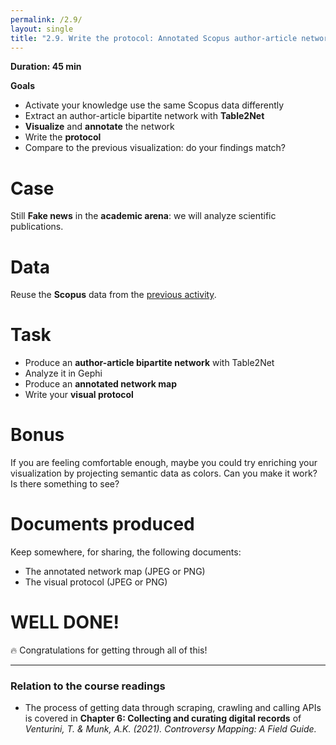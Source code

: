 ```yaml
---
permalink: /2.9/
layout: single
title: "2.9. Write the protocol: Annotated Scopus author-article network map"
---
```


**Duration: 45 min**

**Goals**
* Activate your knowledge use the same Scopus data differently
* Extract an author-article bipartite network with **Table2Net**
* **Visualize** and **annotate** the network
* Write the **protocol**
* Compare to the previous visualization: do your findings match?

# Case

Still **Fake news** in the **academic arena**: we will analyze scientific publications.

# Data

Reuse the **Scopus** data from the [previous activity](../2.8/).

# Task

* Produce an **author-article bipartite network** with Table2Net
* Analyze it in Gephi
* Produce an **annotated network map**
* Write your **visual protocol**

# Bonus

If you are feeling comfortable enough, maybe you could try enriching your visualization by projecting semantic data as colors. Can you make it work? Is there something to see?

# Documents produced

Keep somewhere, for sharing, the following documents:
* The annotated network map (JPEG or PNG)
* The visual protocol (JPEG or PNG)

# WELL DONE!

🔥 Congratulations for getting through all of this!

---

### Relation to the course readings

* The process of getting data through scraping, crawling and calling APIs is covered in **Chapter 6: Collecting and curating digital records** of *Venturini, T. & Munk, A.K. (2021). Controversy Mapping: A Field Guide.*

